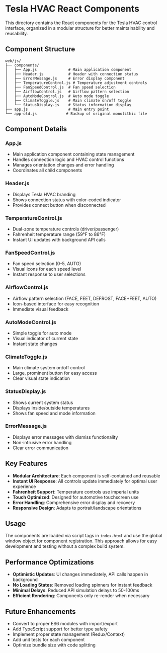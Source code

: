 # Tesla HVAC React Components

This directory contains the React components for the Tesla HVAC control interface, organized in a modular structure for better maintainability and reusability.

## Component Structure

```
web/js/
├── components/
│   ├── App.js              # Main application component
│   ├── Header.js           # Header with connection status
│   ├── ErrorMessage.js     # Error display component
│   ├── TemperatureControl.js # Temperature adjustment controls
│   ├── FanSpeedControl.js  # Fan speed selection
│   ├── AirflowControl.js   # Airflow pattern selection
│   ├── AutoModeControl.js  # Auto mode toggle
│   ├── ClimateToggle.js    # Main climate on/off toggle
│   └── StatusDisplay.js    # Status information display
├── app.js                  # Main entry point
└── app-old.js             # Backup of original monolithic file
```

## Component Details

### App.js
- Main application component containing state management
- Handles connection logic and HVAC control functions
- Manages orientation changes and error handling
- Coordinates all child components

### Header.js
- Displays Tesla HVAC branding
- Shows connection status with color-coded indicator
- Provides connect button when disconnected

### TemperatureControl.js
- Dual-zone temperature controls (driver/passenger)
- Fahrenheit temperature range (59°F to 86°F)
- Instant UI updates with background API calls

### FanSpeedControl.js
- Fan speed selection (0-5, AUTO)
- Visual icons for each speed level
- Instant response to user selections

### AirflowControl.js
- Airflow pattern selection (FACE, FEET, DEFROST, FACE+FEET, AUTO)
- Icon-based interface for easy recognition
- Immediate visual feedback

### AutoModeControl.js
- Simple toggle for auto mode
- Visual indicator of current state
- Instant state changes

### ClimateToggle.js
- Main climate system on/off control
- Large, prominent button for easy access
- Clear visual state indication

### StatusDisplay.js
- Shows current system status
- Displays inside/outside temperatures
- Shows fan speed and mode information

### ErrorMessage.js
- Displays error messages with dismiss functionality
- Non-intrusive error handling
- Clear error communication

## Key Features

- **Modular Architecture**: Each component is self-contained and reusable
- **Instant UI Response**: All controls update immediately for optimal user experience
- **Fahrenheit Support**: Temperature controls use imperial units
- **Touch Optimized**: Designed for automotive touchscreen use
- **Error Handling**: Comprehensive error display and recovery
- **Responsive Design**: Adapts to portrait/landscape orientations

## Usage

The components are loaded via script tags in `index.html` and use the global window object for component registration. This approach allows for easy development and testing without a complex build system.

## Performance Optimizations

- **Optimistic Updates**: UI changes immediately, API calls happen in background
- **No Loading States**: Removed loading spinners for instant feedback
- **Minimal Delays**: Reduced API simulation delays to 50-100ms
- **Efficient Rendering**: Components only re-render when necessary

## Future Enhancements

- Convert to proper ES6 modules with import/export
- Add TypeScript support for better type safety
- Implement proper state management (Redux/Context)
- Add unit tests for each component
- Optimize bundle size with code splitting
